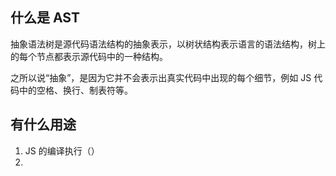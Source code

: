 ## 什么是 AST

抽象语法树是源代码语法结构的抽象表示，以树状结构表示语言的语法结构，树上的每个节点都表示源代码中的一种结构。    

之所以说“抽象”，是因为它并不会表示出真实代码中出现的每个细节，例如 JS 代码中的空格、换行、制表符等。

## 有什么用途

1. JS 的编译执行（）
2. 